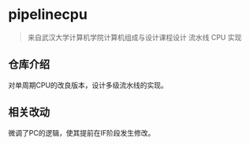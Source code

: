 # pipelinecpu

> 来自武汉大学计算机学院计算机组成与设计课程设计
> 流水线 CPU 实现

## 仓库介绍

对单周期CPU的改良版本，设计多级流水线的实现。

## 相关改动

微调了PC的逻辑，使其提前在IF阶段发生修改。
